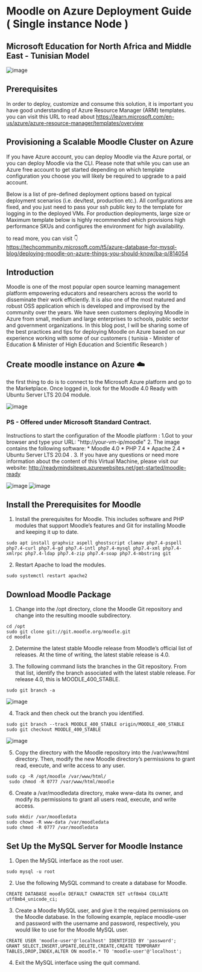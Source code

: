 # Moodle on Azure Deployment Guide ( Single instance Node ) 
## Microsoft Education for North Africa and Middle East - Tunisian Model 

![image](https://user-images.githubusercontent.com/26825056/200283591-423619fe-2d49-42a1-b25e-b7a9429e4cde.png)

## Prerequisites

In order to deploy, customize and consume this solution, it is important you have good understanding of Azure Resource Manager (ARM) templates.
you can visit this URL to read about https://learn.microsoft.com/en-us/azure/azure-resource-manager/templates/overview

## Provisioning a Scalable Moodle Cluster on Azure 

If you have Azure account, you can deploy Moodle via the Azure portal, or you can deploy Moodle via the CLI. 
Please note that while you can use an Azure free account to get started depending on which template configuration you choose you will likely be required to upgrade to a paid account.

Below is a list of pre-defined deployment options based on typical deployment scenarios (i.e. dev/test, production etc.). All configurations are fixed, and you just need to pass your ssh public key to the template for logging in to the deployed VMs. For production deployments, large size or Maximum template below is highly recommended which provisions high performance SKUs and configures the environment for high availability.

to read more, you can visit 👇
https://techcommunity.microsoft.com/t5/azure-database-for-mysql-blog/deploying-moodle-on-azure-things-you-should-know/ba-p/814054

## Introduction 

Moodle is one of the most popular open source learning management platform empowering educators and researchers across the world to disseminate their work efficiently. It is also one of the most matured and robust OSS application which is developed and improvised by the community over the years. We have seen customers deploying Moodle in Azure from small, medium and large enterprises to schools, public sector and government organizations. 
In this blog post, I will be sharing some of the best practices and tips for deploying Moodle on Azure based on our experience working with some of our customers ( tunisia - Minister of Education &  Minister of High Education and Scientific Research ) 

## Create moodle instance on Azure ☁️

the first thing to do is to connect to the Microsoft Azure platform and go to the Marketplace. 
Once logged in, look for the Moodle 4.0 Ready with Ubuntu Server LTS 20.04 module.

![image](https://user-images.githubusercontent.com/26825056/200257894-ea153457-631a-4783-afea-b944cdffe3b1.png)

### PS - Offered under Microsoft Standard Contract.

Instructions to start the configuration of the Moodle platform : 
1.Got to your browser and type your URL: "http://your-vm-ip/moodle" 
2. The image contains the following software: * Moodle 4.0 * PHP 7.4 * Apache 2.4 * Ubuntu Server LTS 20.04 .
3. If you have any questions or need more information about the content of this Virtual Machine, please visit our website: http://readymindsitewp.azurewebsites.net/get-started/moodle-ready

![image](https://user-images.githubusercontent.com/26825056/200260974-f80e33f0-8e1b-4c00-ba43-cbb518ea863d.png)
![image](https://user-images.githubusercontent.com/26825056/200261796-70373319-370b-40eb-b31e-a48e993e4de3.png)

## Install the Prerequisites for Moodle 

1. Install the prerequisites for Moodle. This includes software and PHP modules that support Moodle’s features and Git for installing Moodle and keeping it up to date.

```
sudo apt install graphviz aspell ghostscript clamav php7.4-pspell php7.4-curl php7.4-gd php7.4-intl php7.4-mysql php7.4-xml php7.4-xmlrpc php7.4-ldap php7.4-zip php7.4-soap php7.4-mbstring git
```

2. Restart Apache to load the modules.

```
sudo systemctl restart apache2
```

## Download Moodle Package 

1. Change into the /opt directory, clone the Moodle Git repository and change into the resulting moodle subdirectory.

```
cd /opt
sudo git clone git://git.moodle.org/moodle.git
cd moodle
```

2. Determine the latest stable Moodle release from Moodle’s official list of releases. At the time of writing, the latest stable release is 4.0.

3. The following command lists the branches in the Git repository. From that list, identify the branch associated with the latest stable release. For release 4.0, this is MOODLE_400_STABLE.

```
sudo git branch -a
```

![image](https://user-images.githubusercontent.com/26825056/200318904-fed98e99-3835-42ab-b92f-16230e928046.png)


4. Track and then check out the branch you identified.

```
sudo git branch --track MOODLE_400_STABLE origin/MOODLE_400_STABLE
sudo git checkout MOODLE_400_STABLE
```

![image](https://user-images.githubusercontent.com/26825056/200319648-fb7f00c9-7a29-4635-bf13-7ac1d5eb4db9.png)

5. Copy the directory with the Moodle repository into the /var/www/html directory. Then, modify the new Moodle directory’s permissions to grant read, execute, and write access to any user.

```
sudo cp -R /opt/moodle /var/www/html/
 sudo chmod -R 0777 /var/www/html/moodle
```

6. Create a /var/moodledata directory, make www-data its owner, and modify its permissions to grant all users read, execute, and write access.

```
sudo mkdir /var/moodledata
sudo chown -R www-data /var/moodledata
sudo chmod -R 0777 /var/moodledata
 ```
 
 ## Set Up the MySQL Server for Moodle Instance 
 
 1. Open the MySQL interface as the root user.
 
 ```
 sudo mysql -u root
 ```
2. Use the following MySQL command to create a database for Moodle.

```
CREATE DATABASE moodle DEFAULT CHARACTER SET utf8mb4 COLLATE utf8mb4_unicode_ci;
```

3. Create a Moodle MySQL user, and give it the required permissions on the Moodle database. In the following example, replace moodle-user and password with the username and password, respectively, you would like to use for the Moodle MySQL user.

```
CREATE USER 'moodle-user'@'localhost' IDENTIFIED BY 'password';
GRANT SELECT,INSERT,UPDATE,DELETE,CREATE,CREATE TEMPORARY TABLES,DROP,INDEX,ALTER ON moodle.* TO 'moodle-user'@'localhost';
```

4. Exit the MySQL interface using the quit command.

## 
